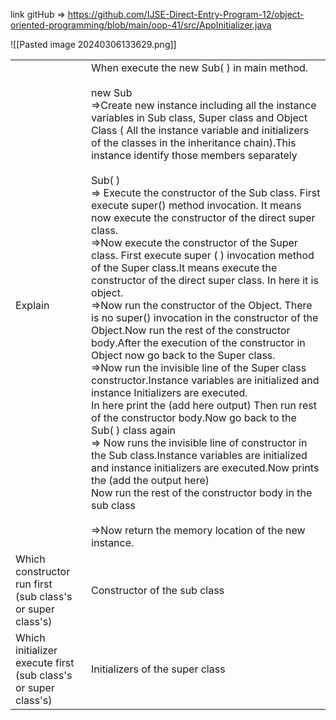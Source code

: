 
link gitHub => https://github.com/IJSE-Direct-Entry-Program-12/object-oriented-programming/blob/main/oop-41/src/AppInitializer.java

![[Pasted image 20240306133629.png]]


|                                                                   |                                                                                                                                                                                                                                                                                                                                                                                                                                                                                                                                                                                                                                                                                                                                                                                                                                                                                                                                                                                                                                                                                                                                                                                                                                                                                                                                                                                                                                                                                                    |
| ----------------------------------------------------------------- | -------------------------------------------------------------------------------------------------------------------------------------------------------------------------------------------------------------------------------------------------------------------------------------------------------------------------------------------------------------------------------------------------------------------------------------------------------------------------------------------------------------------------------------------------------------------------------------------------------------------------------------------------------------------------------------------------------------------------------------------------------------------------------------------------------------------------------------------------------------------------------------------------------------------------------------------------------------------------------------------------------------------------------------------------------------------------------------------------------------------------------------------------------------------------------------------------------------------------------------------------------------------------------------------------------------------------------------------------------------------------------------------------------------------------------------------------------------------------------------------------- |
| Explain                                                           | When execute the new Sub( ) in main method.<br><br>new Sub<br>=>Create new instance including all the instance variables in Sub class, Super class and Object Class ( All the instance variable and initializers of the classes in the inheritance chain).This instance identify those members separately<br><br>Sub( )<br>=> Execute the constructor of the Sub class. First execute super() method invocation. It means now execute the constructor of the direct super class.<br>=>Now execute the constructor of the Super class. First execute super ( ) invocation method of the Super class.It means execute the constructor of the direct super class. In here it is object.<br>=>Now run the constructor of the Object. There is no super() invocation in the constructor of the Object.Now run the rest of the constructor body.After the execution of the constructor in Object now go back to the Super class.<br>=>Now run the invisible line of the Super class constructor.Instance variables are initialized and instance Initializers are executed.<br>In here print the (add here output) Then run rest of the constructor body.Now go back to the Sub( ) class again<br>=> Now runs the invisible line of constructor in the Sub class.Instance variables are initialized and instance initializers are executed.Now prints the (add the output here)<br>Now run the rest of the constructor body in the sub class<br><br>=>Now return the memory location of the new instance. |
| Which constructor run first<br>(sub class's or super class's)     | Constructor of the sub class                                                                                                                                                                                                                                                                                                                                                                                                                                                                                                                                                                                                                                                                                                                                                                                                                                                                                                                                                                                                                                                                                                                                                                                                                                                                                                                                                                                                                                                                       |
| Which initializer execute first<br>(sub class's or super class's) | Initializers of the super class                                                                                                                                                                                                                                                                                                                                                                                                                                                                                                                                                                                                                                                                                                                                                                                                                                                                                                                                                                                                                                                                                                                                                                                                                                                                                                                                                                                                                                                                    |
